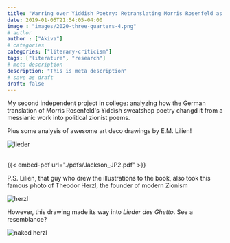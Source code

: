 ```yaml
---
title: "Warring over Yiddish Poetry: Retranslating Morris Rosenfeld as a Political Zionist"
date: 2019-01-05T21:54:05-04:00
image : "images/2020-three-quarters-4.png"
# author
author : ["Akiva"]
# categories
categories: ["literary-criticism"]
tags: ["literature", "research"]
# meta description
description: "This is meta description"
# save as draft
draft: false
---
```


My second independent project in college: analyzing how the German translation of Morris Rosenfeld's Yiddish sweatshop poetry changd it from a messianic work into political zionist poems. 

Plus some analysis of awesome art deco drawings by E.M. Lilien!

 ![lieder](/images/lieder.jpg)
<br><br>

{{< embed-pdf url="./pdfs/Jackson_JP2.pdf" >}}

P.S. Lilien, that guy who drew the illustrations to the book, also took this famous photo of Theodor Herzl, the founder of modern Zionism

![herzl](/images/herzl.jpg)

However, this drawing made its way into _Lieder des Ghetto_. See a resemblance?

![naked herzl](/images/naked-herzl.png)

